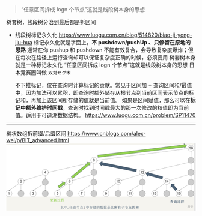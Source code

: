 > “任意区间拆成 logn 个节点”这就是线段树本身的思想

树套树，线段树分治到最后都是拆区间

- 线段树标记永久化
  https://www.luogu.com.cn/blog/514820/biao-ji-yong-jiu-hua
  标记永久化就是字面上，**不 pushdown/pushUp 、只停留在原地的思路**
  通常在你 pushup 和 pushdown 不能有效复合，会导致复杂度爆炸；但在每次在路径上运行查询却可以保证复杂度正确的时候，必须要用
  树套树本身就是一种标记永久化
  “任意区间拆成 logn 个节点”这就是线段树本身的思想
  日本竞赛圈叫做 `双対セグ木`

  不下推标记，仅在查询时计算标记的贡献。常见于区间加 + 查询区间和/最值中，因为加法可以累积，即查询时额外储存从根节点到当前区间表示节点的标记和，再加上该区间所存储的值就是当前值。
  如果是区间赋值，那么可以在**标记中额外维护时间戳**，查询时找到时间戳最大的那一次修改的权值即为当前值。适用于可追溯数据结构。
  https://www.luogu.com.cn/problem/SP11470

---

树状数组拆前缀/后缀区间
https://www.cnblogs.com/alex-wei/p/BIT_advanced.html
![Alt text](image.png)
